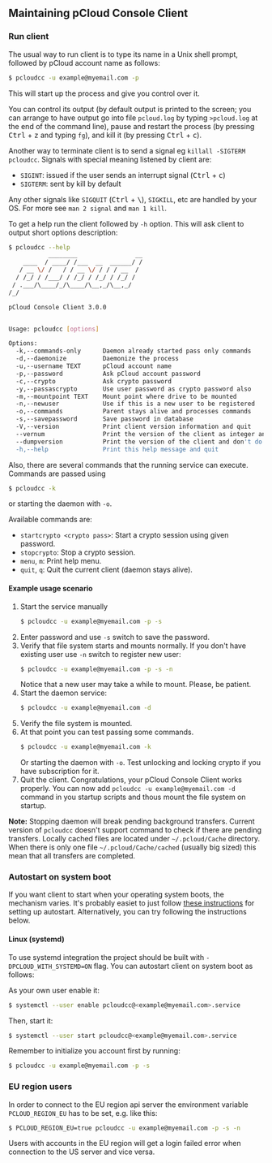 ## Maintaining pCloud Console Client

### Run client

The usual way to run client is to type its name in a Unix shell prompt,
followed by pCloud account name as follows:

```sh
$ pcloudcc -u example@myemail.com -p
```

This will start up the process and give you control over it.

You can control its output (by default output is printed to the screen;
you can arrange to have output go into file `pcloud.log` by typing
`>pcloud.log` at the end of the command line), pause and restart the
process (by pressing <kbd>Ctrl</kbd> + <kbd>z</kbd> and typing `fg`), and
kill it (by pressing <kbd>Ctrl</kbd> + <kbd>c</kbd>).

Another way to terminate client is to send a signal eg
`killall -SIGTERM pcloudcc`. Signals with special meaning listened by
client are:

- `SIGINT`: issued if the user sends an interrupt signal
  (<kbd>Ctrl</kbd> + <kbd>c</kbd>)
- `SIGTERM`: sent by kill by default

Any other signals like `SIGQUIT` (<kbd>Ctrl</kbd> + <kbd>\\</kbd>),
`SIGKILL`, etc are handled by your OS. For more see `man 2 signal` and
`man 1 kill`.

To get a help run the client followed by `-h` option. This will ask client to
output short options description:

```sh
$ pcloudcc --help
           ________                __
    ____  / ____/ /___  __  ______/ /
   / __ \/ /   / / __ \/ / / / __  /
  / /_/ / /___/ / /_/ / /_/ / /_/ /
 / .___/\____/_/\____/\__,_/\__,_/
/_/

pCloud Console Client 3.0.0


Usage: pcloudcc [options]

Options:
  -k,--commands-only      Daemon already started pass only commands
  -d,--daemonize          Daemonize the process
  -u,--username TEXT      pCloud account name
  -p,--password           Ask pCloud account password
  -c,--crypto             Ask crypto password
  -y,--passascrypto       Use user password as crypto password also
  -m,--mountpoint TEXT    Mount point where drive to be mounted
  -n,--newuser            Use if this is a new user to be registered
  -o,--commands           Parent stays alive and processes commands
  -s,--savepassword       Save password in database
  -V,--version            Print client version information and quit
  --vernum                Print the version of the client as integer and quit
  --dumpversion           Print the version of the client and don't do anything else
  -h,--help               Print this help message and quit

```

Also, there are several commands that the running service can execute. Commands are passed using

```sh
$ pcloudcc -k
```

or  starting the daemon with `-o`.

Available commands are:
- `startcrypto <crypto pass>`: Start a crypto session using given password.
- `stopcrypto`: Stop a crypto session.
- `menu`, `m`: Print help menu.
- `quit`, `q`: Quit the current client (daemon stays alive).

#### Example usage scenario

1. Start the service manually
   ```sh
   $ pcloudcc -u example@myemail.com -p -s
   ```
2. Enter password and use `-s` switch to save the password.
3. Verify that file system starts and mounts normally. If you don't have
   existing user use `-n` switch to register new user:
   ```sh
   $ pcloudcc -u example@myemail.com -p -s -n
   ```
   Notice that a new user may take a while to mount. Please, be patient.
4. Start the daemon service:
   ```sh
   $ pcloudcc -u example@myemail.com -d
   ```
5. Verify the file system is mounted.
6. At that point you can test passing some commands.
   ```sh
   $ pcloudcc -u example@myemail.com -k
   ```
   Or starting the daemon with `-o`. Test unlocking and locking crypto if you
   have subscription for it.
7. Quit the client. Congratulations, your pCloud Console Client works properly.
   You can now add `pcloudcc -u example@myemail.com -d` command in you startup
   scripts  and thous mount the file system on startup.

**Note:** Stopping daemon will break pending background transfers.
Current version of `pcloudcc` doesn't support command to check if there are
pending transfers. Locally cached files are located under `~/.pcloud/Cache`
directory. When there is only one file `~/.pcloud/Cache/cached` (usually big sized)
this mean that all transfers are completed.

### Autostart on system boot

If you want client to start when your operating system boots, the
mechanism varies. It's probably easiet to just follow
[these instructions](https://www.howtogeek.com/228467/how-to-make-a-program-run-at-startup-on-any-computer/)
for setting up autostart. Alternatively, you can try following the instructions below.

#### Linux (systemd)

To use systemd integration the project should be built  with
`-DPCLOUD_WITH_SYSTEMD=ON` flag.  You can autostart client on system boot as
follows:

As your own user enable it:

```sh
$ systemctl --user enable pcloudcc@<example@myemail.com>.service
```

Then, start it:

```sh
$ systemctl --user start pcloudcc@<example@myemail.com>.service
```

Remember to initialize you account first by running:

```sh
$ pcloudcc -u example@myemail.com -p -s
```

### EU region users

In order to connect to the EU region api server the environment variable
`PCLOUD_REGION_EU` has to be set, e.g. like this:

```sh
$ PCLOUD_REGION_EU=true pcloudcc -u example@myemail.com -p -s -n
```

Users with accounts in the EU region will get a login failed error
when connection to the US server and vice versa.
